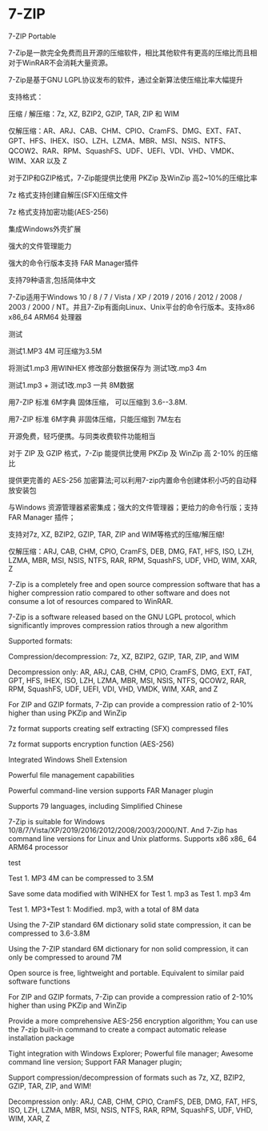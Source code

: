 # 7-ZIP
7-ZIP Portable

7-Zip是一款完全免费而且开源的压缩软件，相比其他软件有更高的压缩比而且相对于WinRAR不会消耗大量资源。

7-Zip是基于GNU LGPL协议发布的软件，通过全新算法使压缩比率大幅提升

支持格式：

压缩 / 解压缩：7z, XZ, BZIP2, GZIP, TAR, ZIP 和 WIM

仅解压缩：AR、ARJ、CAB、CHM、CPIO、CramFS、DMG、EXT、FAT、GPT、HFS、IHEX、ISO、LZH、LZMA、MBR、MSI、NSIS、NTFS、QCOW2、RAR、RPM、SquashFS、UDF、UEFI、VDI、VHD、VMDK、WIM、XAR 以及 Z

对于ZIP和GZIP格式，7-Zip能提供比使用 PKZip 及WinZip 高2~10%的压缩比率

7z 格式支持创建自解压(SFX)压缩文件

7z 格式支持加密功能(AES-256)

集成Windows外壳扩展

强大的文件管理能力

强大的命令行版本支持 FAR Manager插件

支持79种语言,包括简体中文

7-Zip适用于Windows 10 / 8 / 7 / Vista / XP / 2019 / 2016 / 2012 / 2008 / 2003 / 2000 / NT。并且7-Zip有面向Linux、Unix平台的命令行版本。支持x86 x86_64 ARM64 处理器

测试

测试1.MP3 4M 可压缩为3.5M

将测试1.mp3 用WINHEX 修改部分数据保存为 测试1改.mp3 4m

测试1.mp3 + 测试1改.mp3 一共 8M数据

用7-ZIP 标准 6M字典 固体压缩， 可以压缩到 3.6--3.8M.

用7-ZIP 标准 6M字典 非固体压缩，只能压缩到 7M左右

开源免费，轻巧便携。与同类收费软件功能相当

对于 ZIP 及 GZIP 格式，7-Zip 能提供比使用 PKZip 及 WinZip 高 2-10% 的压缩比

提供更完善的 AES-256 加密算法;可以利用7-zip内置命令创建体积小巧的自动释放安装包

与Windows 资源管理器紧密集成；强大的文件管理器；更给力的命令行版；支持 FAR Manager 插件；

支持对7z, XZ, BZIP2, GZIP, TAR, ZIP and WIM等格式的压缩/解压缩!

仅解压缩：ARJ, CAB, CHM, CPIO, CramFS, DEB, DMG, FAT, HFS, ISO, LZH, LZMA, MBR, MSI, NSIS, NTFS, RAR, RPM, SquashFS, UDF, VHD, WIM, XAR, Z

7-Zip is a completely free and open source compression software that has a higher compression ratio compared to other software and does not consume a lot of resources compared to WinRAR.

7-Zip is a software released based on the GNU LGPL protocol, which significantly improves compression ratios through a new algorithm

Supported formats:

Compression/decompression: 7z, XZ, BZIP2, GZIP, TAR, ZIP, and WIM

Decompression only: AR, ARJ, CAB, CHM, CPIO, CramFS, DMG, EXT, FAT, GPT, HFS, IHEX, ISO, LZH, LZMA, MBR, MSI, NSIS, NTFS, QCOW2, RAR, RPM, SquashFS, UDF, UEFI, VDI, VHD, VMDK, WIM, XAR, and Z

For ZIP and GZIP formats, 7-Zip can provide a compression ratio of 2-10% higher than using PKZip and WinZip

7z format supports creating self extracting (SFX) compressed files

7z format supports encryption function (AES-256)

Integrated Windows Shell Extension

Powerful file management capabilities

Powerful command-line version supports FAR Manager plugin

Supports 79 languages, including Simplified Chinese

7-Zip is suitable for Windows 10/8/7/Vista/XP/2019/2016/2012/2008/2003/2000/NT. And 7-Zip has command line versions for Linux and Unix platforms. Supports x86 x86_ 64 ARM64 processor

test

Test 1. MP3 4M can be compressed to 3.5M

Save some data modified with WINHEX for Test 1. mp3 as Test 1. mp3 4m

Test 1. MP3+Test 1: Modified. mp3, with a total of 8M data

Using the 7-ZIP standard 6M dictionary solid state compression, it can be compressed to 3.6-3.8M

Using the 7-ZIP standard 6M dictionary for non solid compression, it can only be compressed to around 7M

Open source is free, lightweight and portable. Equivalent to similar paid software functions

For ZIP and GZIP formats, 7-Zip can provide a compression ratio of 2-10% higher than using PKZip and WinZip

Provide a more comprehensive AES-256 encryption algorithm; You can use the 7-zip built-in command to create a compact automatic release installation package

Tight integration with Windows Explorer; Powerful file manager; Awesome command line version; Support FAR Manager plugin;

Support compression/decompression of formats such as 7z, XZ, BZIP2, GZIP, TAR, ZIP, and WIM!

Decompression only: ARJ, CAB, CHM, CPIO, CramFS, DEB, DMG, FAT, HFS, ISO, LZH, LZMA, MBR, MSI, NSIS, NTFS, RAR, RPM, SquashFS, UDF, VHD, WIM, XAR, Z
